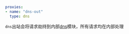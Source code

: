 ```{.yaml linenums="1"}
proxies:
- name: "dns-out"
  type: dns
```

`dns`出站会将请求劫持到内部[dns](../dns/index.md)模块，所有请求均在内部处理
